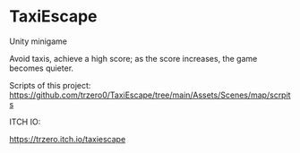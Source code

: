 # TaxiEscape
Unity minigame



Avoid taxis, achieve a high score; as the score increases, the game becomes quieter.

Scripts of this project: https://github.com/trzero0/TaxiEscape/tree/main/Assets/Scenes/map/scrpits

ITCH IO:

https://trzero.itch.io/taxiescape
